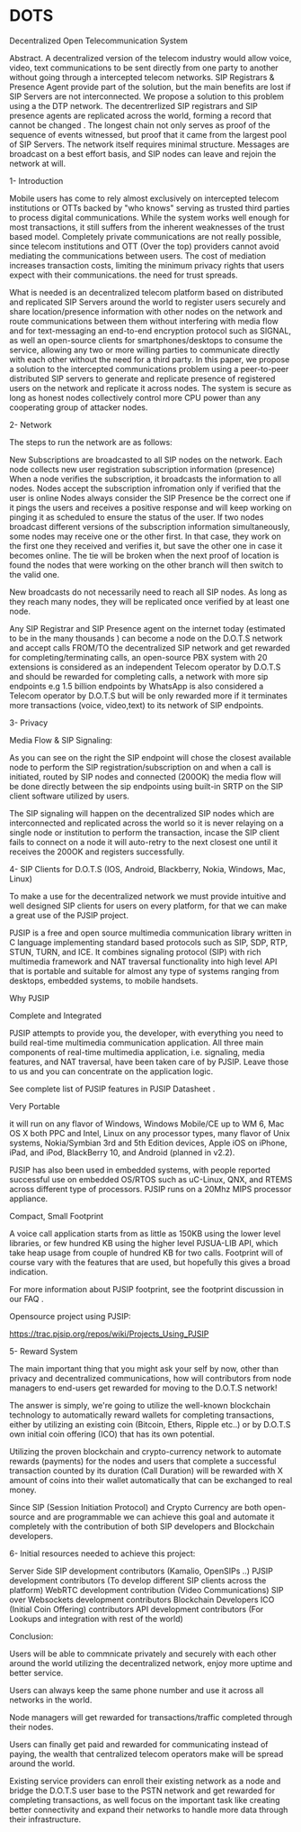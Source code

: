 # DOTS
Decentralized Open Telecommunication System

Abstract. A decentralized version of the telecom industry would allow voice, video, text communications to be sent directly from one party to another without going through a intercepted telecom networks. SIP Registrars & Presence Agent provide part of the solution, but the main benefits are lost if SIP Servers are not interconnected. We propose a solution to this problem using a the DTP network. The decentrerlized SIP registrars and SIP presence agents are replicated across the world, forming a record that cannot be changed . The longest chain not only serves as proof of the sequence of events witnessed, but proof that it came from the largest pool of SIP Servers. The network itself requires minimal structure. Messages are broadcast on a best effort basis, and SIP nodes can leave and rejoin the network at will.

1- Introduction

Mobile users has come to rely almost exclusively on intercepted telecom institutions or OTTs backed by "who knows" serving as trusted third parties to process digital communications. While the system works well enough for most transactions, it still suffers from the inherent weaknesses of the trust based model. Completely private communications are not really possible, since telecom institutions and OTT (Over the top) providers cannot avoid mediating the communications between users. The cost of mediation increases transaction costs, limiting the minimum privacy rights that users expect with their communications. the need for trust spreads. 

What is needed is an decentralized telecom platform based on distributed and replicated SIP Servers around the world to register users securely and share location/presence information with other nodes on the network and route communications between them without interfering with media flow and for text-messaging an end-to-end encryption protocol such as SIGNAL, as well an open-source clients for smartphones/desktops to consume the service, allowing any two or more willing parties to communicate directly with each other without the need for a third party.  In this paper, we propose a solution to the intercepted communications problem using a peer-to-peer distributed SIP servers to generate and replicate presence of registered users on the network and replicate it across nodes. The system is secure as long as honest nodes collectively control more CPU power than any cooperating group of attacker nodes. 



2- Network 

The steps to run the network are as follows: 

New Subscriptions are broadcasted to all SIP nodes on the network. 
 Each node collects new user registration subscription information (presence)
 When a node verifies the subscription, it broadcasts the information to all nodes. 
Nodes accept the subscription infromation only if verified that the user is online 
Nodes always consider the SIP Presence  be the correct one if it pings the users and receives a positive response and will keep working on pinging it as scheduled to ensure the status of the user. If two nodes broadcast different versions of the subscription information simultaneously, some nodes may receive one or the other first. In that case, they work on the first one they received and verifies it, but save the other one in case it becomes online. The tie will be broken when the next proof of location is found the nodes that were working on the other branch will then switch to the valid one. 

New broadcasts do not necessarily need to reach all SIP nodes. As long as they reach many nodes, they will be replicated once verified by at least one node.

Any SIP Registrar and SIP Presence agent on the internet today (estimated to be in the many thousands ) can become a node on the D.O.T.S network and accept calls FROM/TO the decentralized SIP network and get rewarded for completing/terminating calls, an open-source PBX system with 20 extensions is considered as an independent Telecom operator by D.O.T.S and should be rewarded for completing calls, a network with more sip endpoints e.g 1.5 billion endpoints by WhatsApp is also considered a Telecom operator by D.O.T.S but will be only rewarded more if it terminates more  transactions (voice, video,text) to its network of SIP endpoints. 

3- Privacy

 Media Flow & SIP Signaling:




As you can see on the right the SIP endpoint will chose the closest available node to perform the SIP registration/subscription on and when a call is initiated, routed by SIP nodes and connected (200OK) the media flow will be done directly between the sip endpoints using built-in SRTP on the SIP client software utilized by users.

The SIP signaling will happen on the decentralized SIP nodes which are interconnected and replicated across the world so it is never relaying on a single node or institution to perform the transaction, incase the SIP client fails to connect on a node it will auto-retry to the next closest one until it receives the 200OK and registers successfully.

4- SIP Clients for D.O.T.S (IOS, Android, Blackberry, Nokia, Windows, Mac, Linux)

To make a use for the decentralized network we must provide intuitive and well designed SIP clients for users on every platform, for that we can make a great use of the PJSIP project.

PJSIP is a free and open source multimedia communication library written in C language implementing standard based protocols such as SIP, SDP, RTP, STUN, TURN, and ICE. It combines signaling protocol (SIP) with rich multimedia framework and NAT traversal functionality into high level API that is portable and suitable for almost any type of systems ranging from desktops, embedded systems, to mobile handsets.

Why PJSIP

Complete and Integrated

PJSIP attempts to provide you, the developer, with everything you need to build real-time multimedia communication application. All three main components of real-time multimedia application, i.e. signaling, media features, and NAT traversal, have been taken care of by PJSIP. Leave those to us and you can concentrate on the application logic.

See complete list of PJSIP features in PJSIP Datasheet .

Very Portable

it will run on any flavor of Windows, Windows Mobile/CE up to WM 6, Mac OS X both PPC and Intel, Linux on any processor types, many flavor of Unix systems, Nokia/Symbian 3rd and 5th Edition devices, Apple iOS on iPhone, iPad, and iPod, BlackBerry 10, and Android (planned in v2.2). 

PJSIP has also been used in embedded systems, with people reported successful use on embedded OS/RTOS such as uC-Linux, QNX, and RTEMS across different type of processors. PJSIP runs on a 20Mhz MIPS processor appliance.

Compact, Small Footprint

A voice call application starts from as little as 150KB using the lower level libraries, or few hundred KB using the higher level PJSUA-LIB API, which take heap usage from couple of hundred KB for two calls. Footprint will of course vary with the features that are used, but hopefully this gives a broad indication.

For more information about PJSIP footprint, see the footprint discussion in our FAQ .

Opensource project using PJSIP:

https://trac.pjsip.org/repos/wiki/Projects_Using_PJSIP

5- Reward System

The main important thing that you might ask your self by now, other than privacy and decentralized communications, how will contributors from node managers to end-users get rewarded for moving to the D.O.T.S network! 

The answer is simply, we're going to utilize the well-known blockchain technology to automatically reward wallets for completing transactions, either by utilizing an existing coin (Bitcoin, Ethers, Ripple etc..) or by D.O.T.S own initial coin offering (ICO) that has its own potential.

Utilizing the proven blockchain and crypto-currency network to automate rewards (payments) for the nodes and users that complete a successful transaction counted by its duration (Call Duration) will be rewarded with X amount of coins into their wallet automatically that can  be exchanged to real money. 

Since SIP (Session Initiation Protocol) and Crypto Currency are both open-source and are programmable we can achieve this goal and automate it completely with the contribution of both SIP developers and Blockchain developers.

6- Initial resources needed to achieve this project:

Server Side SIP development contributors (Kamalio, OpenSIPs ..)
PJSIP development contributors (To develop different SIP clients across the platform)
WebRTC development contribution (Video Communications)
SIP over Websockets development contributors
Blockchain Developers
ICO (Initial Coin Offering) contributors
API development contributors (For Lookups and integration with rest of the world)


Conclusion:

Users will be able to commnicate privately and securely with each other around the world utilizing the decentralized network, enjoy more uptime and better service.

Users can always keep the same phone number and use it across all networks in the world.

Node managers will get rewarded for transactions/traffic completed through their nodes.

Users can finally get paid and rewarded for communicating instead of paying, the wealth that centralized telecom operators make will be spread around the world.

Existing service providers can enroll their existing network as a node and bridge the D.O.T.S user base to the PSTN network and get rewarded for completing transactions, as well focus on the important task like creating better connectivity and expand their networks to handle more data through their infrastructure.







